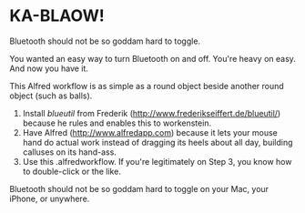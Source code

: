 # KA-BLAOW!

Bluetooth should not be so goddam hard to toggle.

You wanted an easy way to turn Bluetooth on and off. You're heavy on easy. And now you have it.

This Alfred workflow is as simple as a round object beside another round object (such as balls).

1. Install *blueutil* from Frederik (http://www.frederikseiffert.de/blueutil/) because he rules and enables this to workenstein.
2. Have Alfred (http://www.alfredapp.com) because it lets your mouse hand do actual work instead of dragging its heels about all day, building calluses on its hand-ass.
3. Use this .alfredworkflow.  If you're legitimately on Step 3, you know how to double-click or the like.

Bluetooth should not be so goddam hard to toggle on your Mac, your iPhone, or unywhere.